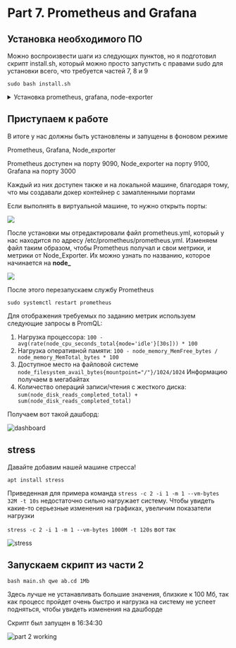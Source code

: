 # Part 7. Prometheus and Grafana

## Установка необходимого ПО

Можно воспроизвести шаги из следующих пунктов, но я подготовил скрипт 
install.sh, который можно просто запустить с правами sudo для установки всего, что требуется частей 7, 8 и 9

```sudo bash install.sh```

<details>
  <summary>Установка prometheus, grafana, node-exporter</summary>

## Prometheus

Устанавливаем Prometheus по [инструкции](https://www.cherryservers.com/blog/install-prometheus-ubuntu)

После этого получаем на локальной машине на порту 9090 вот такую картину:

![prometheus_on_localhost](img/prometheus_on_localhost.png)

## Grafana

Устанавливаем по [инструкции](https://grafana.com/grafana/download?edition=oss) Grafana OSS (это Open Source версия, бесплатная, и доступна в РФ без ВПН)

У меня не получилось воспользоваться утилитой systemctl в контейнере, 
поэтому пришлось пользоваться утилитой service, чтобы включить Графану

![service](img/service_grafana.png)

После этого переходим на нашей основной машине по адресу localhost:3000,
вводим логин и пароль "admin", по желанию устанавливаем новый пароль,
не короче 8 символов, как требует безопасность

Приветствуем Grafana на нашей машине!

![](img/grafana_on_localhost.png)

## Node_exporter

Устанавливаем Node_exporter по [инструкции](https://prometheus.io/docs/guides/node-exporter/)

![](img/node_on_localhost.png)

</details>

## Приступаем к работе

В итоге у нас должны быть установлены и запущены в фоновом режиме

Prometheus, Grafana, Node_exporter

Prometheus доступен на порту 9090, Node_exporter на порту 9100, Grafana на порту 3000

Каждый из них доступен также и на локальной машине,
благодаря тому, что мы создавали докер контейнер с замапленными портами

Если выполнять в виртуальной машине, то нужно открыть порты:

![](./img/open_ports.png)

После установки мы отредактировали файл prometheus.yml, 
который у нас находится по адресу /etc/prometheus/prometheus.yml.
Изменяем файл таким образом, чтобы Prometheus получал и свои метрики, 
и метрики от Node_Exporter. Их можно узнать по названию, которое начинается на **node_**

![](img/prometheus_yaml.png)

После этого перезапускаем службу Prometheus

```sudo systemctl restart prometheus```

Для отображения требуемых по заданию метрик используем следующие запросы в PromQL:

1. Нагрузка процессора: ```100 - avg(rate(node_cpu_seconds_total{mode='idle'}[30s])) * 100```
2. Нагрузка оперативной памяти: ```100 - node_memory_MemFree_bytes / node_memory_MemTotal_bytes * 100```
3. Доступное место на файловой системе ```node_filesystem_avail_bytes{mountpoint="/"}/1024/1024```
  Информацию получаем в мегабайтах
4. Количество операций записи/чтения с жесткого диска: ```sum(node_disk_reads_completed_total) + sum(node_disk_reads_completed_total)```

Получаем вот такой дашборд:

![dashboard](img/dashboard.png)

## stress

Давайте добавим нашей машине стресса!

```apt install stress```

Приведенная для примера команда ```stress -c 2 -i 1 -m 1 --vm-bytes 32M -t 10s```
недостаточно сильно нагружает систему. Чтобы увидеть какие-то серьезные изменения 
на графиках, увеличим показатели нагрузки

```stress -c 2 -i 1 -m 1 --vm-bytes 1000M -t 120s``` вот так

![stress](img/stress.png)

## Запускаем скрипт из части 2

```bash main.sh qwe ab.cd 1Mb```

Здесь лучше не устанавливать большие значения, близкие к 100 Мб,
так как процесс пройдет очень быстро и нагрузка на систему не успеет подняться,
чтобы увидеть изменения на дашборде

Скрипт был запущен в 16:34:30

![part 2 working](img/part2_working.png)

